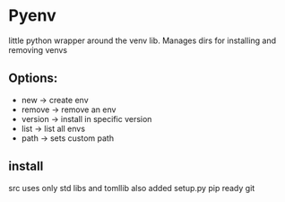 # Pyenv

little python wrapper around the venv lib. Manages dirs for installing and removing venvs

## Options:
 * new -> create env
 * remove -> remove an env
 * version -> install in specific version
 * list -> list all envs
 * path -> sets custom path

## install
src uses only std libs and tomllib
also added setup.py pip ready
git 